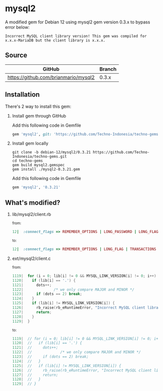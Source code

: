 # mysql2
A modified gem for Debian 12 using mysql2 gem version 0.3.x to bypass error below:

 `Incorrect MySQL client library version! This gem was compiled for x.x.x-MariaDB but the client library is x.x.x.`

## Source
|GitHub|Branch|
|---|----|
|https://github.com/brianmario/mysql2|0.3.x|

## Installation
There's 2 way to install this gem:
  1. Install gem through GitHub
     
      Add this following code in Gemfile
     
      ```RUBY
      gem 'mysql2', git: 'https://github.com/Techno-Indonesia/techno-gems.git', branch: 'debian-12/mysql2/0.3.21'
      ```
  2. Install gem locally
      
      ```
      git clone -b debian-12/mysql2/0.3.21 https://github.com/Techno-Indonesia/techno-gems.git
      cd techno-gems
      gem build mysql2.gemspec
      gem install ./mysql2-0.3.21.gem
      ```
        
      Add this following code in Gemfile
     
      ```RUBY
      gem 'mysql2', '0.3.21'
      ```

## What's modified?
1. lib/mysql2/client.rb
   
    <sub>from:</sub>
    ```RUBY
    12|  :connect_flags => REMEMBER_OPTIONS | LONG_PASSWORD | LONG_FLAG | TRANSACTIONS | PROTOCOL_41 | SECURE_CONNECTION,
    ```

    <sub>to:</sub>
    ```RUBY
    12|  :connect_flags => REMEMBER_OPTIONS | LONG_FLAG | TRANSACTIONS | PROTOCOL_41 | SECURE_CONNECTION,
    ```

2. ext/mysql2/client.c

    <sub>from:</sub>
    ```C
    1119|  for (i = 0; lib[i] != 0 && MYSQL_LINK_VERSION[i] != 0; i++) {
    1120|    if (lib[i] == '.') {
    1121|      dots++;
    1122|              /* we only compare MAJOR and MINOR */
    1123|      if (dots == 2) break;
    1124|    }
    1125|    if (lib[i] != MYSQL_LINK_VERSION[i]) {
    1126|      rb_raise(rb_eRuntimeError, "Incorrect MySQL client library version! This gem was compiled for %s but the client library is %s.", MYSQL_LINK_VERSION, lib);
    1127|      return;
    1128|    }
    1129|  }
    ```

    <sub>to:</sub>
    ```C
    1119|  // for (i = 0; lib[i] != 0 && MYSQL_LINK_VERSION[i] != 0; i++) {
    1120|  //   if (lib[i] == '.') {
    1121|  //     dots++;
    1122|  //             /* we only compare MAJOR and MINOR */
    1123|  //     if (dots == 2) break;
    1124|  //   }
    1125|  //   if (lib[i] != MYSQL_LINK_VERSION[i]) {
    1126|  //     rb_raise(rb_eRuntimeError, "Incorrect MySQL client library version! This gem was compiled for %s but the client library is %s.", MYSQL_LINK_VERSION, lib);
    1127|  //     return;
    1128|  //   }
    1129|  // }
    ```
